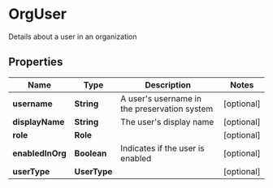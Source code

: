 

# OrgUser

Details about a user in an organization

## Properties

Name | Type | Description | Notes
------------ | ------------- | ------------- | -------------
**username** | **String** | A user&#39;s username in the preservation system |  [optional]
**displayName** | **String** | The user&#39;s display name |  [optional]
**role** | **Role** |  |  [optional]
**enabledInOrg** | **Boolean** | Indicates if the user is enabled |  [optional]
**userType** | **UserType** |  |  [optional]



